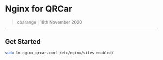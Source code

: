 # Nginx for QRCar
> cbarange | 18th November 2020
---

## Get Started

```bash
sudo ln nginx_qrcar.conf /etc/nginx/sites-enabled/

```
